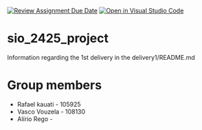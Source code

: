 [![Review Assignment Due Date](https://classroom.github.com/assets/deadline-readme-button-22041afd0340ce965d47ae6ef1cefeee28c7c493a6346c4f15d667ab976d596c.svg)](https://classroom.github.com/a/n4Xu0y1X)
[![Open in Visual Studio Code](https://classroom.github.com/assets/open-in-vscode-2e0aaae1b6195c2367325f4f02e2d04e9abb55f0b24a779b69b11b9e10269abc.svg)](https://classroom.github.com/online_ide?assignment_repo_id=16743435&assignment_repo_type=AssignmentRepo)
# sio_2425_project
Information regarding the 1st delivery in the delivery1/README.md
# Group members
* Rafael kauati - 105925
* Vasco Vouzela - 108130
* Alírio Rego - 

